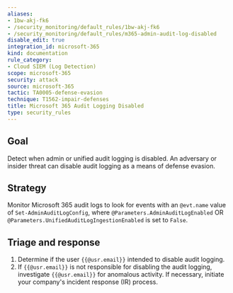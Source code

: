 ```yaml
---
aliases:
- 1bw-akj-fk6
- /security_monitoring/default_rules/1bw-akj-fk6
- /security_monitoring/default_rules/m365-admin-audit-log-disabled
disable_edit: true
integration_id: microsoft-365
kind: documentation
rule_category:
- Cloud SIEM (Log Detection)
scope: microsoft-365
security: attack
source: microsoft-365
tactic: TA0005-defense-evasion
technique: T1562-impair-defenses
title: Microsoft 365 Audit Logging Disabled
type: security_rules
---
```


## Goal
Detect when admin or unified audit logging is disabled. An adversary or insider threat can disable audit logging as a means of defense evasion.

## Strategy
Monitor Microsoft 365 audit logs to look for events with an `@evt.name` value of `Set-AdminAuditLogConfig`, where `@Parameters.AdminAuditLogEnabled` OR `@Parameters.UnifiedAuditLogIngestionEnabled` is set to `False`.

## Triage and response
1. Determine if the user `{{@usr.email}}` intended to disable audit logging.
2. If `{{@usr.email}}` is not responsible for disabling the audit logging, investigate `{{@usr.email}}` for anomalous activity. If necessary, initiate your company's incident response (IR) process.
